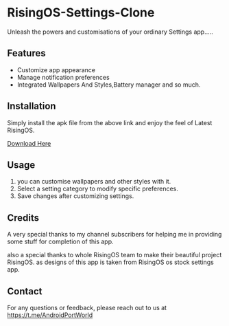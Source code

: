 # RisingOS-Settings-Clone

Unleash the powers and customisations of your ordinary Settings app.....

## Features

- Customize app appearance
- Manage notification preferences
- Integrated Wallpapers And Styles,Battery manager and so much.

## Installation

Simply install the apk file from the above link and enjoy the feel of Latest RisingOS.

[Download Here](https://www.pling.com/p/2121911/)

## Usage
1. you can customise wallpapers and other styles with it.
3. Select a setting category to modify specific preferences.
4. Save changes after customizing settings.

## Credits

A very special thanks to my channel subscribers for helping me in providing some stuff for completion of this app.

also a special thanks to whole RisingOS team to make their beautiful project RisingOS. as designs of this app is taken from RisingOS os stock settings app.

## Contact

For any questions or feedback, please reach out to us at 
https://t.me/AndroidPortWorld

